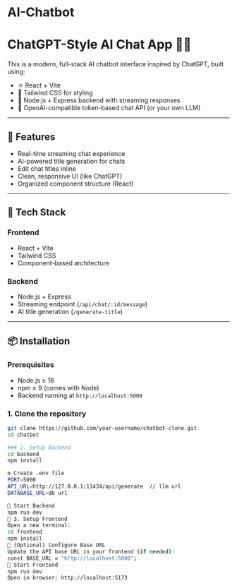﻿# AI-Chatbot
# ChatGPT-Style AI Chat App 💬🤖

This is a modern, full-stack AI chatbot interface inspired by ChatGPT, built using:

- ⚛️ React + Vite
- 🎨 Tailwind CSS for styling
- 🔌 Node.js + Express backend with streaming responses
- 🧠 OpenAI-compatible token-based chat API (or your own LLM)

---

## 🚀 Features

- Real-time streaming chat experience
- AI-powered title generation for chats
- Edit chat titles inline
- Clean, responsive UI (like ChatGPT)
- Organized component structure (React)

---

## 🧱 Tech Stack

### Frontend
- React + Vite
- Tailwind CSS
- Component-based architecture

### Backend
- Node.js + Express
- Streaming endpoint (`/api/chat/:id/message`)
- AI title generation (`/generate-title`)

---

## 📦 Installation

### Prerequisites
- Node.js ≥ 18
- npm ≥ 9 (comes with Node)
- Backend running at `http://localhost:5000`

### 1. Clone the repository

```bash
git clone https://github.com/your-username/chatbot-clone.git
cd chatbot

### 2. Setup Backend
cd backend
npm install

⚙️ Create .env file
PORT=5000
API_URL=http://127.0.0.1:11434/api/generate  // llm url
DATABASE_URL=db url

🚀 Start Backend
npm run dev
🎨 3. Setup Frontend
Open a new terminal:
cd frontend
npm install
🔧 (Optional) Configure Base URL
Update the API base URL in your frontend (if needed):
const BASE_URL = "http://localhost:5000";
🚀 Start Frontend
npm run dev
Open in browser: http://localhost:5173





